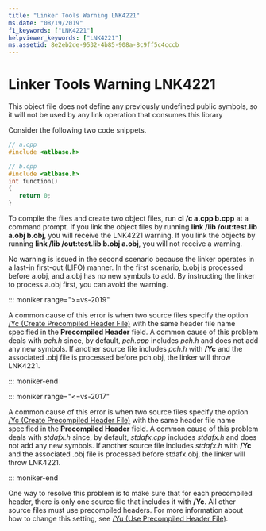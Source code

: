 ```yaml
---
title: "Linker Tools Warning LNK4221"
ms.date: "08/19/2019"
f1_keywords: ["LNK4221"]
helpviewer_keywords: ["LNK4221"]
ms.assetid: 8e2eb2de-9532-4b85-908a-8c9ff5c4cccb
---
```

# Linker Tools Warning LNK4221

This object file does not define any previously undefined public symbols, so it will not be used by any link operation that consumes this library

Consider the following two code snippets.

```cpp
// a.cpp
#include <atlbase.h>
```

```cpp
// b.cpp
#include <atlbase.h>
int function()
{
   return 0;
}
```

To compile the files and create two object files, run **cl /c a.cpp b.cpp** at a command prompt. If you link the object files by running **link /lib /out:test.lib a.obj b.obj**, you will receive the LNK4221 warning. If you link the objects by running **link /lib /out:test.lib b.obj a.obj**, you will not receive a warning.

No warning is issued in the second scenario because the linker operates in a last-in first-out (LIFO) manner. In the first scenario, b.obj is processed before a.obj, and a.obj has no new symbols to add. By instructing the linker to process a.obj first, you can avoid the warning.

::: moniker range=">=vs-2019"

A common cause of this error is when two source files specify the option [/Yc (Create Precompiled Header File)](../../build/reference/yc-create-precompiled-header-file.md) with the same header file name specified in the **Precompiled Header** field. A common cause of this problem deals with *pch.h* since, by default, *pch.cpp* includes *pch.h* and does not add any new symbols. If another source file includes *pch.h* with **/Yc** and the associated .obj file is processed before pch.obj, the linker will throw LNK4221.

::: moniker-end

::: moniker range="<=vs-2017"

A common cause of this error is when two source files specify the option [/Yc (Create Precompiled Header File)](../../build/reference/yc-create-precompiled-header-file.md) with the same header file name specified in the **Precompiled Header** field. A common cause of this problem deals with *stdafx.h* since, by default, *stdafx.cpp* includes *stdafx.h* and does not add any new symbols. If another source file includes *stdafx.h* with **/Yc** and the associated .obj file is processed before stdafx.obj, the linker will throw LNK4221.

::: moniker-end

One way to resolve this problem is to make sure that for each precompiled header, there is only one source file that includes it with **/Yc**. All other source files must use precompiled headers. For more information about how to change this setting, see [/Yu (Use Precompiled Header File)](../../build/reference/yu-use-precompiled-header-file.md).
